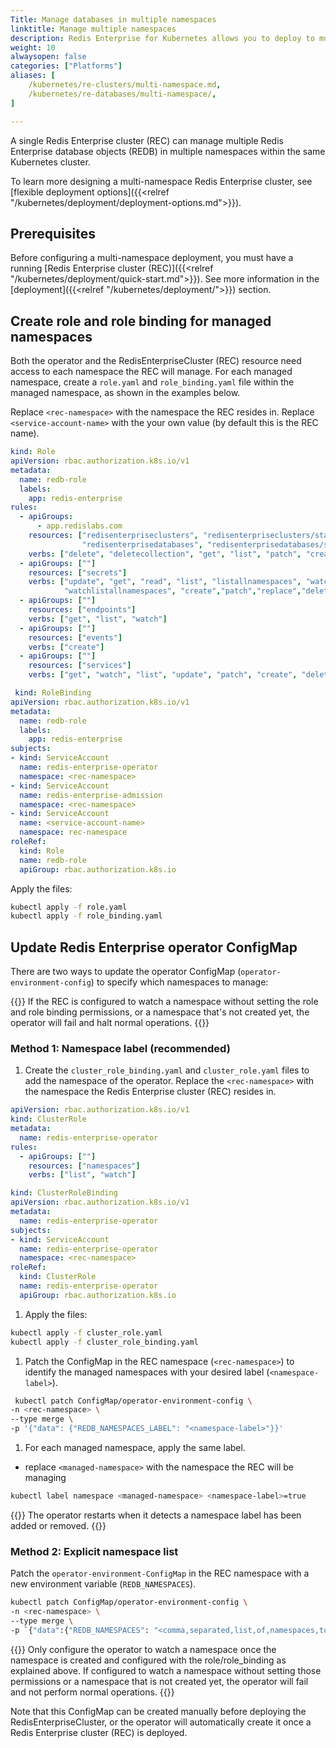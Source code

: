 ```yaml
---
Title: Manage databases in multiple namespaces
linktitle: Manage multiple namespaces
description: Redis Enterprise for Kubernetes allows you to deploy to multiple namespaces within your Kubernetes cluster. This article shows you how to configure your Redis Enterprise cluster to connect to databases in multiple namespaces
weight: 10
alwaysopen: false
categories: ["Platforms"]
aliases: [
    /kubernetes/re-clusters/multi-namespace.md,
    /kubernetes/re-databases/multi-namespace/,
]

---
```


A single Redis Enterprise cluster (REC) can manage multiple Redis Enterprise database objects (REDB) in multiple namespaces within the same Kubernetes cluster.

To learn more designing a multi-namespace Redis Enterprise cluster, see [flexible deployment options]({{<relref "/kubernetes/deployment/deployment-options.md">}}).

## Prerequisites

Before configuring a multi-namespace deployment, you must have a running [Redis Enterprise cluster (REC)]({{<relref "/kubernetes/deployment/quick-start.md">}}). See more information in the [deployment]({{<relref "/kubernetes/deployment/">}}) section. 

## Create role and role binding for managed namespaces

Both the operator and the RedisEnterpriseCluster (REC) resource need access to each namespace the REC will manage. For each managed namespace, create a `role.yaml` and `role_binding.yaml` file within the managed namespace, as shown in the examples below.

Replace `<rec-namespace>` with the namespace the REC resides in.
Replace `<service-account-name>` with the your own value (by default this is the REC name).

```yaml
kind: Role
apiVersion: rbac.authorization.k8s.io/v1
metadata:
  name: redb-role
  labels:
    app: redis-enterprise
rules:
  - apiGroups:
      - app.redislabs.com
    resources: ["redisenterpriseclusters", "redisenterpriseclusters/status", "redisenterpriseclusters/finalizers",
                "redisenterprisedatabases", "redisenterprisedatabases/status", "redisenterprisedatabases/finalizers"]
    verbs: ["delete", "deletecollection", "get", "list", "patch", "create", "update", "watch"]
  - apiGroups: [""]
    resources: ["secrets"]
    verbs: ["update", "get", "read", "list", "listallnamespaces", "watch", "watchlist",
            "watchlistallnamespaces", "create","patch","replace","delete","deletecollection"]
  - apiGroups: [""]
    resources: ["endpoints"]
    verbs: ["get", "list", "watch"]
  - apiGroups: [""]
    resources: ["events"]
    verbs: ["create"]
  - apiGroups: [""]
    resources: ["services"]
    verbs: ["get", "watch", "list", "update", "patch", "create", "delete"]
```

```yaml
 kind: RoleBinding
apiVersion: rbac.authorization.k8s.io/v1
metadata:
  name: redb-role
  labels:
    app: redis-enterprise
subjects:
- kind: ServiceAccount
  name: redis-enterprise-operator
  namespace: <rec-namespace>
- kind: ServiceAccount
  name: redis-enterprise-admission
  namespace: <rec-namespace>
- kind: ServiceAccount
  name: <service-account-name>
  namespace: rec-namespace
roleRef:
  kind: Role
  name: redb-role
  apiGroup: rbac.authorization.k8s.io
```

Apply the files:

```sh
kubectl apply -f role.yaml
kubectl apply -f role_binding.yaml
```

## Update Redis Enterprise operator ConfigMap

There are two ways to update the operator ConfigMap (`operator-environment-config`) to specify which namespaces to manage:

{{<note>}}
If the REC is configured to watch a namespace without setting the role and role binding permissions, or a namespace that's not created yet, the operator will fail and halt normal operations.
{{</note>}}

### Method 1: Namespace label (recommended)

1. Create the `cluster_role_binding.yaml` and `cluster_role.yaml` files to add the namespace of the operator. Replace the `<rec-namespace>` with the namespace the Redis Enterprise cluster (REC) resides in.

```yaml
apiVersion: rbac.authorization.k8s.io/v1
kind: ClusterRole
metadata:
  name: redis-enterprise-operator
rules:
  - apiGroups: [""]
    resources: ["namespaces"]
    verbs: ["list", "watch"]
```

```yaml
kind: ClusterRoleBinding
apiVersion: rbac.authorization.k8s.io/v1
metadata:
  name: redis-enterprise-operator
subjects:
- kind: ServiceAccount
  name: redis-enterprise-operator
  namespace: <rec-namespace>
roleRef:
  kind: ClusterRole
  name: redis-enterprise-operator
  apiGroup: rbac.authorization.k8s.io
```

1. Apply the files:

  ```sh
  kubectl apply -f cluster_role.yaml
  kubectl apply -f cluster_role_binding.yaml 
  ```

1. Patch the ConfigMap in the REC namespace (`<rec-namespace>`) to identify the managed namespaces with your desired label (`<namespace-label>`).

  ```sh
   kubectl patch ConfigMap/operator-environment-config \
  -n <rec-namespace> \
  --type merge \
  -p '{"data": {"REDB_NAMESPACES_LABEL": "<namespace-label>"}}'
  ```

1. For each managed namespace, apply the same label.

 - replace `<managed-namespace>` with the namespace the REC will be managing

  ```sh
  kubectl label namespace <managed-namespace> <namespace-label>=true
  ```

{{<note>}}
The operator restarts when it detects a namespace label has been added or removed. 
{{</note>}}

### Method 2: Explicit namespace list

Patch the `operator-environment-ConfigMap` in the REC namespace with a new environment variable (`REDB_NAMESPACES`).

```sh
kubectl patch ConfigMap/operator-environment-config \ 
-n <rec-namespace> \
--type merge \
-p `{"data":{"REDB_NAMESPACES": "<comma,separated,list,of,namespaces,to,watch"}}`
```

{{<warning>}}
Only configure the operator to watch a namespace once the namespace is created and configured with the role/role_binding as explained above. If configured to watch a namespace without setting those permissions or a namespace that is not created yet, the operator will fail and not perform normal operations.
{{</warning>}}

Note that this ConfigMap can be created manually before deploying the RedisEnterpriseCluster, or the operator will automatically create it once a Redis Enterprise cluster (REC) is deployed.





